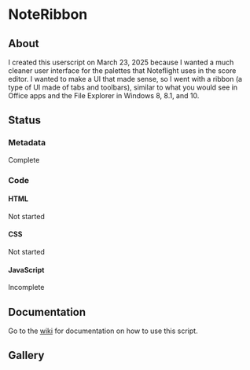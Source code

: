 # NoteRibbon 

## About

I created this userscript on March 23, 2025 because I wanted a much cleaner user interface for the palettes that Noteflight uses in the score editor. I wanted to make a UI that made sense, so I went with a ribbon (a type of UI made of tabs and toolbars), similar to what you would see in Office apps and the File Explorer in Windows 8, 8.1, and 10.

## Status

### Metadata

Complete

### Code

#### HTML

Not started

#### CSS

Not started

#### JavaScript

Incomplete

## Documentation

Go to the [wiki](/wiki) for documentation on how to use this script.

## Gallery
